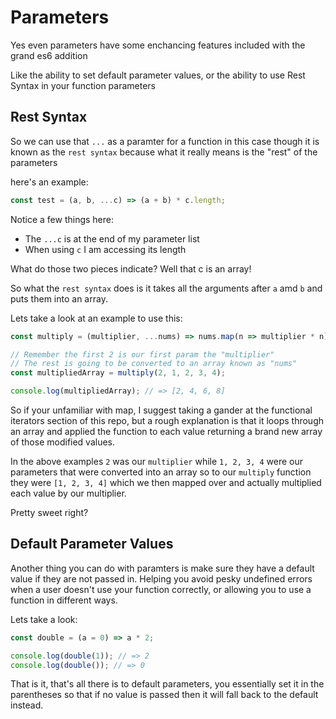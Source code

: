 # Parameters

Yes even parameters have some enchancing features included with the grand es6 addition

Like the ability to set default parameter values, or the ability to use Rest Syntax in your function parameters

## Rest Syntax

So we can use that `...` as a paramter for a function in this case though it is known as the `rest syntax` because what it really means is the "rest" of the parameters

here's an example:

```javascript
const test = (a, b, ...c) => (a + b) * c.length;
```

Notice a few things here:

- The `...c` is at the end of my parameter list
- When using `c` I am accessing its length

What do those two pieces indicate? Well that c is an array!

So what the `rest syntax` does is it takes all the arguments after `a` amd `b` and puts them into an array.

Lets take a look at an example to use this:

```javascript
const multiply = (multiplier, ...nums) => nums.map(n => multiplier * n);

// Remember the first 2 is our first param the "multiplier"
// The rest is going to be converted to an array known as "nums"
const multipliedArray = multiply(2, 1, 2, 3, 4);

console.log(multipliedArray); // => [2, 4, 6, 8]
```

So if your unfamiliar with map, I suggest taking a gander at the functional iterators section of this repo, but a rough explanation is that it loops through an array and applied the function to each value returning a brand new array of those modified values.

In the above examples `2` was our `multiplier` while `1, 2, 3, 4` were our parameters that were converted into an array so to our `multiply` function they were `[1, 2, 3, 4]` which we then mapped over and actually multiplied each value by our multiplier.

Pretty sweet right?

## Default Parameter Values

Another thing you can do with paramters is make sure they have a default value if they are not passed in. Helping you avoid pesky undefined errors when a user doesn't use your function correctly, or allowing you to use a function in different ways.

Lets take a look:

```javascript
const double = (a = 0) => a * 2;

console.log(double(1)); // => 2
console.log(double()); // => 0
```

That is it, that's all there is to default parameters, you essentially set it in the parentheses so that if no value is passed then it will fall back to the default instead.


